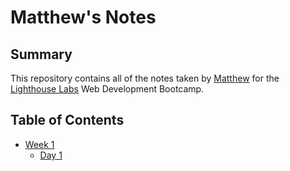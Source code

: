 # Matthew's Notes

## Summary

This repository contains all of the notes taken by [Matthew](https://github.com/bluedev773) for the [Lighthouse Labs](https://www.lighthouselabs.ca/) Web Development Bootcamp.

## Table of Contents

* [Week 1](/Week_1)
  * [Day 1](/Week_1/Day_1)